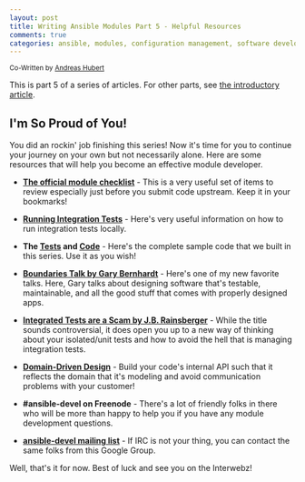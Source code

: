 ```yaml
---
layout: post
title: Writing Ansible Modules Part 5 - Helpful Resources
comments: true
categories: ansible, modules, configuration management, software development, automated testing, code coverage, agile, tdd, bdd
---
```

<sup>Co-Written by [Andreas Hubert](https://www.linkedin.com/in/peshay/)</sup>

This is part 5 of a series of articles. For other parts, see
[the introductory article](/2016/06/writing-ansible-modules-with-tests.html).


## I'm So Proud of You!

You did an rockin' job finishing this series! Now it's time for you to continue
your journey on your own but not necessarily alone. Here are some resources that
will help you become an effective module developer.

* **[The official module checklist](http://docs.ansible.com/ansible/developing_modules.html#module-checklist)** -
  This is a very useful set of items to review especially just before you
  submit code upstream. Keep it in your bookmarks!

* **[Running Integration Tests](https://github.com/ansible/ansible/blob/devel/test/integration/README.md)** -
  Here's very useful information on how to run integration tests locally.

* **The [Tests](https://github.com/evil-org/ansible/blob/firstmod/test/units/modules/extras/cloud/somebodyscomputer/test_firstmod.py)
  and [Code](https://github.com/evil-org/ansible-modules-extras/blob/firstmod/cloud/somebodyscomputer/firstmod.py)** -
  Here's the complete sample code that we built in this series. Use it as you wish!

- **[Boundaries Talk by Gary Bernhardt](http://pyvideo.org/pycon-us-2013/boundaries.html)** -
  Here's one of my new favorite talks. Here, Gary talks about designing software that's
  testable, maintainable, and all the good stuff that comes with properly designed apps.

- **[Integrated Tests are a Scam by J.B. Rainsberger](https://vimeo.com/80533536)** -
  While the title sounds controversial, it does open you up to a new way of thinking about
  your isolated/unit tests and how to avoid the hell that is managing integration tests.

- **[Domain-Driven Design](http://a.co/fQExOv5)** - Build your code's internal API such
  that it reflects the domain that it's modeling and avoid communication problems with
  your customer!

- **\#ansible-devel on Freenode** - There's a lot of friendly folks in there who will be
  more than happy to help you if you have any module development questions.

- **[ansible-devel mailing list](https://groups.google.com/forum/#!forum/ansible-devel)** -
  If IRC is not your thing, you can contact the same folks from this Google Group.

Well, that's it for now. Best of luck and see you on the Interwebz!
